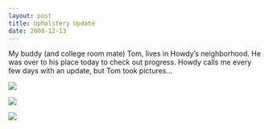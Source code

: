 ```yaml
---
layout: post
title: Upholstery Update
date: 2008-12-13
---
```


My buddy (and college room mate) Tom, lives in Howdy’s neighborhood. He was over to his place today to check out progress. Howdy calls me every few days with an update, but Tom took pictures…

![](/images/pop/studeute/IMG_7950.jpg)

![](/images/pop/studeute/IMG_7951.jpg)

![](/images/pop/studeute/IMG_7949.jpg)
